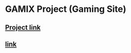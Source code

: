 # GAMIX Project (Gaming Site)
## [Project link](https://eslam1998-dev.github.io/GAMIX.github.io/) 
## [link](https://epiktheme.com/demos/html/Gamix-Preview/demos/index4.html)
